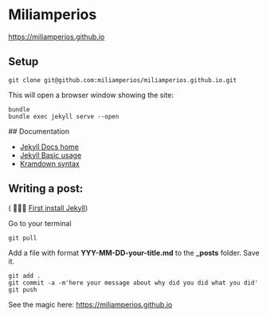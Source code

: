 # Miliamperios

https://miliamperios.github.io

## Setup

```
git clone git@github.com:miliamperios/miliamperios.github.io.git
```


This will open a browser window showing the site:

```
bundle
bundle exec jekyll serve --open
```

## Documentation

* [Jekyll Docs home](https://jekyllrb.com/docs/home/)
* [Jekyll Basic usage](https://jekyllrb.com/docs/usage/)
* [Kramdown syntax](https://kramdown.gettalong.org/syntax.html)


## Writing a post:
( 👩🏻‍💻 [First install Jekyll](https://jekyllrb.com/docs/installation/))

Go to your terminal
```
git pull
```

Add a file with format **YYY-MM-DD-your-title.md** to the **_posts** folder.
Save it.

```
git add .
git commit -a -m'here your message about why did you did what you did'
git push
```

See the magic here: https://miliamperios.github.io
